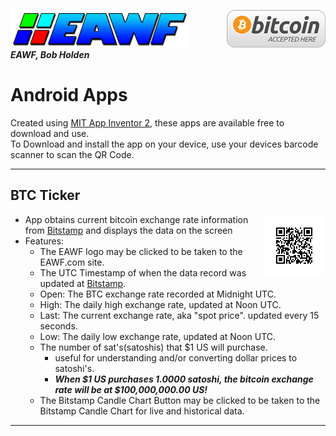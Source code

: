 [![bg][banner]][website] <img src="https://raw.githubusercontent.com/EAWF/EAWF/master/images/BitcoinHere.png" valign=middle align=right /><br/>***EAWF, Bob Holden***
# Android Apps
Created using [MIT App Inventor 2][AI2], these apps are available free to download and use.<br/>
To Download and install the app on your device, use your devices barcode scanner to scan the QR Code.<br/>

---

## BTC Ticker
- <img src="https://raw.githubusercontent.com/EAWF/EAWF/master/images/btcticker.jpg" align=right /> App obtains current bitcoin exchange rate information from [Bitstamp] and displays the data on the screen
- Features:
  - The EAWF logo may be clicked to be taken to the EAWF.com site.
  - The UTC Timestamp of when the data record was updated at [Bitstamp].
  - Open: The BTC exchange rate recorded at Midnight UTC.
  - High: The daily high exchange rate, updated at Noon UTC.
  - Last: The current exchange rate, aka "spot price". updated every 15 seconds.
  - Low: The daily low exchange rate, updated at Noon UTC.
  - The number of sat's(satoshis) that $1 US will purchase.
    - useful for understanding and/or converting dollar prices to satoshi's.
    - ***When $1 US purchases 1.0000 satoshi, the bitcoin exchange rate will be at $100,000,000.00 US!***
  - The Bitstamp Candle Chart Button may be clicked to be taken to the Bitstamp Candle Chart for live and historical data.

---

[banner]: https://github.com/EAWF/EAWF/blob/master/images/EAWF.png
[website]: http://eawf.com
[AI2]: https://appinventor.mit.edu
[Toolbox]: https://github.com/EAWF/BTC-Toolbox
[Bitstamp]: https://bitstamp.com
